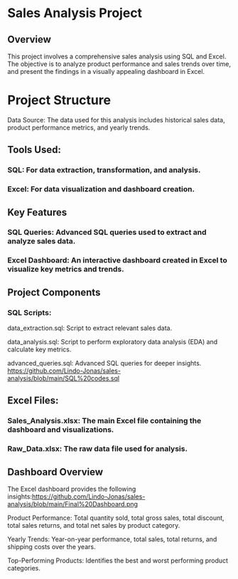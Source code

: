 # Sales Analysis Project
## Overview
This project involves a comprehensive sales analysis using SQL and Excel. The objective is to analyze product performance and sales trends over time, and present the findings in a visually appealing dashboard in Excel.

# Project Structure
Data Source: The data used for this analysis includes historical sales data, product performance metrics, and yearly trends.

## Tools Used:

### SQL: For data extraction, transformation, and analysis.

### Excel: For data visualization and dashboard creation.

## Key Features
### SQL Queries: Advanced SQL queries used to extract and analyze sales data.

### Excel Dashboard: An interactive dashboard created in Excel to visualize key metrics and trends.

## Project Components
### SQL Scripts:
data_extraction.sql: Script to extract relevant sales data.

data_analysis.sql: Script to perform exploratory data analysis (EDA) and calculate key metrics.

advanced_queries.sql: Advanced SQL queries for deeper insights.
https://github.com/Lindo-Jonas/sales-analysis/blob/main/SQL%20codes.sql

## Excel Files:

### Sales_Analysis.xlsx: The main Excel file containing the dashboard and visualizations.

### Raw_Data.xlsx: The raw data file used for analysis.

## Dashboard Overview
The Excel dashboard provides the following insights:https://github.com/Lindo-Jonas/sales-analysis/blob/main/Final%20Dashboard.png

Product Performance: Total quantity sold, total gross sales, total discount, total sales returns, and total net sales by product category.

Yearly Trends: Year-on-year performance, total sales, total returns, and shipping costs over the years.

Top-Performing Products: Identifies the best and worst performing product categories.
